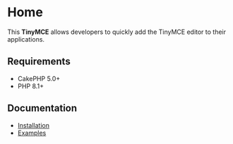 Home
====

This **TinyMCE** allows developers to quickly add the TinyMCE editor to their applications.

Requirements
------------

* CakePHP 5.0+
* PHP 8.1+

Documentation
-------------

* [Installation](Documentation/Installation.md)
* [Examples](Documentation/Examples.md)
